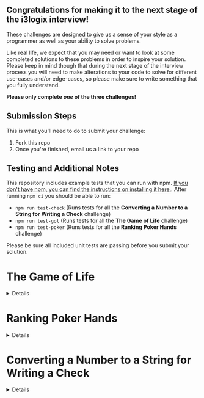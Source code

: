 <h2>Congratulations for making it to the next stage of the i3logix interview!</h2>

These challenges are designed to give us a sense of your style as a programmer as well as your ability to solve problems.

Like real life, we expect that you may need or want to look at some
completed solutions to these problems in order to inspire your solution. Please keep in mind though that during the next stage of the interview process you will need to make alterations to your code to solve for different use-cases and/or edge-cases, so please make sure to write something that you fully understand.

<b>Please only complete *one* of the three challenges!</b>

<h2>Submission Steps</h2>

This is what you'll need to do to submit your challenge:

1. Fork this repo
2. Once you're finished, email us a link to your repo

<h2>Testing and Additional Notes</h2>

This repository includes example tests that you can run with npm. [If you don't have npm, you can find the instructions on installing it here.](https://www.npmjs.com/get-npm). After running `npm ci` you should be able to run:

- `npm run test-check` (Runs tests for all the **Converting a Number to a String for Writing a Check** challenge)
- `npm run test-gol` (Runs tests for all the **The Game of Life** challenge)
- `npm run test-poker` (Runs tests for all the **Ranking Poker Hands** challenge)

Please be sure all included unit tests are passing before you submit your solution. 

# The Game of Life
<details>

To run the provided tests, run `npm run test-gol`.

Write some code that evolves generations through the [Conway's game of
life](https://en.wikipedia.org/wiki/Conway%27s_Game_of_Life). The input will be a game board of cells, either alive (1) or dead
(0).

The code should take this board and create a new board for the
next generation based on the following rules:
1) Any live cell with fewer than two live neighbors dies (underpopulation)
2) Any live cell with two or three live neighbors lives on to
the next generation (survival)
3) Any live cell with more than three live neighbors dies
(overcrowding)
4) Any dead cell with exactly three live neighbors becomes a
live cell (reproduction)

As an example, this game board as input:

```
0 1 0 0 0
1 0 0 1 1
1 1 0 0 1
0 1 0 0 0
1 0 0 0 1
```

Will have a subsequent generation of:

```
0 0 0 0 0
1 0 1 1 1
1 1 1 1 1
0 1 0 0 0
0 0 0 0 0
```
</details>

# Ranking Poker Hands
<details>

To run the provided tests, run `npm run test-poker`.

Write code that will evaluate a poker hand and determine its
rank.

Example:

Hand: As Ks Qs Js 10s (Royal Flush)

Hand: Ah As 10c 7d 6s (One Pair)

Hand: Kh Kc 3s 3h 2d (Two Pair)

Hand: Kh Qh 6h 2h 9h (Flush)

It should handle the following hand ranks:
* Royal Flush
* Straight Flush
* Four of a Kind
* Full House
* Flush
* Straight
* Three of a Kind
* Two Pair
* One Pair
* High Card

</details>

# Converting a Number to a String for Writing a Check
<details>

To run the provided tests, run `npm run test-check`.

Write code that will accept a number and convert it to the
appropriate string representation for a check.

Basic Requirements:

* Represent numbers to the hundredth position (pennies)
* Represent numbers at least to $999,999,999,999.99


Example:

Convert 2523.04
to "Two thousand five hundred twenty-three and 04/100 dollars"
</details>
